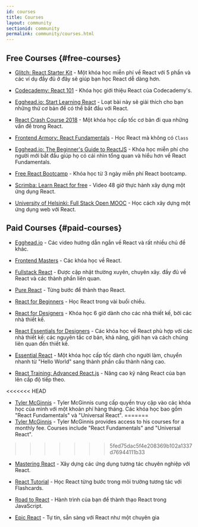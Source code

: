 ```yaml
---
id: courses
title: Courses
layout: community
sectionid: community
permalink: community/courses.html
---
```


## Free Courses {#free-courses}

- [Glitch: React Starter Kit](https://glitch.com/glimmer/post/react-starter-kit) - Một khóa học miễn phí về React với 5 phần và các ví dụ đầy đủ ở đây sẽ giúp bạn học React dễ dàng hơn.

- [Codecademy: React 101](https://www.codecademy.com/learn/react-101) - Khóa học giới thiệu React của Codecademy's.

- [Egghead.io: Start Learning React](https://egghead.io/courses/start-learning-react) - Loạt bài này sẽ giải thích cho bạn những thứ cơ bản để có thể bắt đầu với React.

- [React Crash Course 2018](https://www.youtube.com/watch?v=Ke90Tje7VS0) - Một khóa học cấp tốc cơ bản đi qua những vấn đề trong React.

- [Frontend Armory: React Fundamentals](https://frontarm.com/courses/react-fundamentals/) - Học React mà không có `Class`

- [Egghead.io: The Beginner's Guide to ReactJS](https://egghead.io/courses/the-beginner-s-guide-to-react) - Khóa học miễn phí cho người mới bắt đầu giúp họ có cái nhìn tổng quan và hiểu hơn về React Fundamentals.

- [Free React Bootcamp](https://tylermcginnis.com/free-react-bootcamp/) - Khóa học từ 3 ngày miễn phí React bootcamp.

- [Scrimba: Learn React for free](https://scrimba.com/g/glearnreact) - Video 48 giờ thực hành xây dựng một ứng dụng React.

- [University of Helsinki: Full Stack Open MOOC](https://fullstackopen.com/en/) - Học cách xây dựng một ứng dụng web với React.


## Paid Courses {#paid-courses}

- [Egghead.io](https://egghead.io/browse/frameworks/react) - Các video hướng dẫn ngắn về React và rất nhiều chủ đề khác.

- [Frontend Masters](https://frontendmasters.com/learn/react/) - Các khóa học về React.

- [Fullstack React](https://www.fullstackreact.com/) - Được cập nhật thường xuyên, chuyên xây. đầy đủ về React và các thành phần liên quan.

- [Pure React](https://daveceddia.com/pure-react/) - Từng bước để thành thạo React.

- [React for Beginners](https://reactforbeginners.com/) - Học React trong vài buổi chiều.

- [React for Designers](https://designcode.io/react) - Khóa học 6 giờ dành cho các nhà thiết kế, bởi các nhà thiết kế.

- [React Essentials for Designers](https://learnreact.design) - Các khóa học về React phù hợp với các nhà thiết kế: các nguyên tắc cơ bản, khả năng, giới hạn và cách chúng liên quan đến thiết kế.

- [Essential React](https://learnreact.com/lessons/2018-essential-react-1-overview) - Một khóa học cấp tốc dành cho người làm, chuyển nhanh từ "Hello World" sang thành phần cấu thành nâng cao.

- [React Training: Advanced React.js](https://courses.reacttraining.com/p/advanced-react) - Nâng cao kỹ năng React của bạn lên cấp độ tiếp theo.

<<<<<<< HEAD
- [Tyler McGinnis](https://tylermcginnis.com/courses) - Tyler McGinnis cung cấp quyền truy cập vào các khóa học của mình với một khoản phí hàng tháng. Các khóa học bao gồm "React Fundamentals" và "Universal React".
=======
- [Tyler McGinnis](https://ui.dev/) - Tyler McGinnis provides access to his courses for a monthly fee. Courses include "React Fundamentals" and "Universal React".
>>>>>>> 5fed75dac5f4e208369b102a1337d76944111b33

- [Mastering React](https://codewithmosh.com/p/mastering-react/) - Xây dựng các ứng dụng tương tác chuyên nghiệp với React.

- [React Tutorial](https://react-tutorial.app) - Học React từng bước trong môi trường tương tác với Flashcards.

- [Road to React](https://www.roadtoreact.com/) - Hành trình của bạn để thành thạo React trong JavaScript.

- [Epic React](https://epicreact.dev/) - Tự tin, sẵn sàng với React như một chuyên gia
